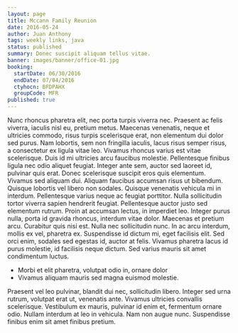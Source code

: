 ```yaml
---
layout: page
title: Mccann Family Reunion
date: 2016-05-24
author: Juan Anthony
tags: weekly links, java
status: published
summary: Donec suscipit aliquam tellus vitae.
banner: images/banner/office-01.jpg
booking:
  startDate: 06/30/2016
  endDate: 07/04/2016
  ctyhocn: BFDPAHX
  groupCode: MFR
published: true
---
```

Nunc rhoncus pharetra elit, nec porta turpis viverra nec. Praesent ac felis viverra, iaculis nisl eu, pretium metus. Maecenas venenatis, neque et ultricies commodo, risus turpis scelerisque erat, non elementum dui dolor sed purus. Nam lobortis, sem non fringilla iaculis, lacus risus semper risus, a consectetur ex ligula vitae leo. Vivamus rhoncus varius est vitae scelerisque. Duis id mi ultricies arcu faucibus molestie. Pellentesque finibus ligula nec odio aliquet feugiat. Integer ante sem, auctor sed laoreet id, pulvinar quis erat. Donec scelerisque suscipit eros quis elementum. Vivamus sed aliquam dui. Aliquam faucibus accumsan risus ut bibendum.
Quisque lobortis vel libero non sodales. Quisque venenatis vehicula mi in interdum. Pellentesque varius neque ac feugiat porttitor. Nulla sollicitudin tortor viverra sapien hendrerit feugiat. Pellentesque auctor justo sed elementum rutrum. Proin at accumsan lectus, in imperdiet leo. Integer purus nulla, porta id gravida rhoncus, interdum vitae dolor. Maecenas et pretium arcu. Curabitur quis nisi est. Nulla nec sollicitudin nunc. In ac arcu interdum, mollis ex vel, pharetra ex. Suspendisse id dictum mi, eget facilisis elit. Sed orci enim, sodales sed egestas id, auctor at felis. Vivamus pharetra lacus id purus molestie, id facilisis neque dictum. Sed varius mauris sit amet condimentum luctus.

* Morbi et elit pharetra, volutpat odio in, ornare dolor
* Vivamus aliquam mauris sed magna euismod molestie.

Praesent vel leo pulvinar, blandit dui nec, sollicitudin libero. Integer sed urna rutrum, volutpat erat ut, venenatis ante. Vivamus ultricies convallis scelerisque. Vestibulum ex mauris, pulvinar id enim et, fermentum ornare odio. Nullam interdum at leo in vehicula. Nam non augue nunc. Suspendisse finibus enim sit amet finibus pretium.
